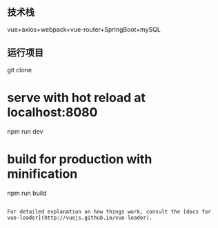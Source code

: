 ## 技术栈

vue+axios+webpack+vue-router+SpringBoot+mySQL

## 运行项目

git clone 

# serve with hot reload at localhost:8080
npm run dev

# build for production with minification
npm run build
```

For detailed explanation on how things work, consult the [docs for vue-loader](http://vuejs.github.io/vue-loader).
